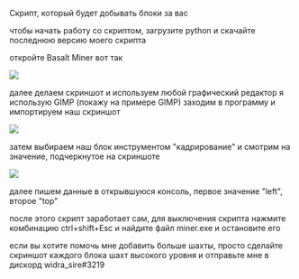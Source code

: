 Скрипт, который будет добывать блоки за вас

чтобы начать работу со скриптом, загрузите python и скачайте последнюю версию моего скрипта

откройте Basalt Miner вот так

![ ](https://github.com/Asphalt228i/automatic-mainer-Basalt-MIner/assets/98819672/08db17c9-3f63-4995-b50f-ac439bbc0b60)


далее делаем скриншот и используем любой графический редактор  я использую GIMP (покажу на примере GIMP) заходим в программу и импортируем наш скриншот

![ ](https://github.com/Asphalt228i/automatic-mainer-Basalt-MIner/assets/98819672/1d55f821-6e35-4820-ab22-7b3bac0ee080)


затем выбираем наш блок инструментом "кадрирование" и смотрим на значение, подчеркнутое на скриншоте

![ ](https://github.com/Asphalt228i/automatic-mainer-Basalt-MIner/assets/98819672/4d94be17-0620-4b42-ad8b-55735872731a)


далее пишем данные в открывшуюся консоль, первое значение "left", второе "top"

после этого скрипт заработает сам, для выключения скрипта нажмите комбинацию ctrl+shift+Esc и найдите файл miner.exe и остановите его

если вы хотите помочь мне добавить больше шахты, просто сделайте скриншот каждого блока шахт высокого уровня и отправьте мне в дискорд widra_sire#3219
